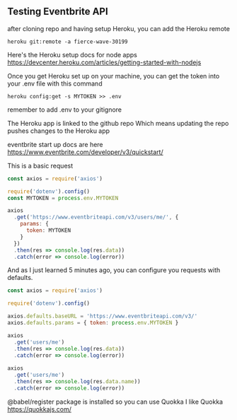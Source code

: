 ## Testing Eventbrite API

after cloning repo and having setup Heroku, you can add the Heroku remote
```
heroku git:remote -a fierce-wave-30199
```

Here's the Heroku setup docs for node apps
https://devcenter.heroku.com/articles/getting-started-with-nodejs

Once you get Heroku set up on your machine, you can get the token into your .env file with this command
```
heroku config:get -s MYTOKEN >> .env
```
remember to add .env to your gitignore

The Heroku app is linked to the github repo
Which means updating the repo pushes changes to the Heroku app

eventbrite start up docs are here
https://www.eventbrite.com/developer/v3/quickstart/


This is a basic request

```javascript
const axios = require('axios')

require('dotenv').config()
const MYTOKEN = process.env.MYTOKEN

axios
  .get('https://www.eventbriteapi.com/v3/users/me/', {
    params: {
      token: MYTOKEN
    }
  })
  .then(res => console.log(res.data))
  .catch(error => console.log(error))
```

And as I just learned 5 minutes ago, you can configure you requests with defaults.
```javascript
const axios = require('axios')

require('dotenv').config()

axios.defaults.baseURL = 'https://www.eventbriteapi.com/v3/'
axios.defaults.params = { token: process.env.MYTOKEN }

axios
  .get('users/me')
  .then(res => console.log(res.data))
  .catch(error => console.log(error))
  
axios
  .get('users/me')
  .then(res => console.log(res.data.name))
  .catch(error => console.log(error))
```


@babel/register package is installed so you can use Quokka
I like Quokka  https://quokkajs.com/
